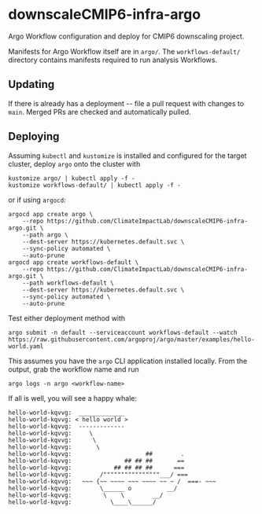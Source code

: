 # downscaleCMIP6-infra-argo
Argo Workflow configuration and deploy for CMIP6 downscaling project.

Manifests for Argo Workflow itself are in `argo/`. The `workflows-default/` directory contains manifests required to run analysis Workflows.

## Updating

If there is already has a deployment -- file a pull request with changes to `main`. Merged PRs are checked and automatically pulled. 

## Deploying

Assuming `kubectl` and `kustomize` is installed and configured for the target cluster, deploy `argo` onto the cluster with

```
kustomize argo/ | kubectl apply -f -
kustomize workflows-default/ | kubectl apply -f -
```

or if using `argocd`:

```
argocd app create argo \
    --repo https://github.com/ClimateImpactLab/downscaleCMIP6-infra-argo.git \
    --path argo \
    --dest-server https://kubernetes.default.svc \
    --sync-policy automated \
    --auto-prune
argocd app create workflows-default \
    --repo https://github.com/ClimateImpactLab/downscaleCMIP6-infra-argo.git \
    --path workflows-default \
    --dest-server https://kubernetes.default.svc \
    --sync-policy automated \
    --auto-prune
```

Test either deployment method with

```
argo submit -n default --serviceaccount workflows-default --watch https://raw.githubusercontent.com/argoproj/argo/master/examples/hello-world.yaml 
```

This assumes you have the `argo` CLI application installed locally. From the output, grab the workflow name and run

```
argo logs -n argo <workflow-name>
```

If all is well, you will see a happy whale:

```
hello-world-kqvvg:  _____________ 
hello-world-kqvvg: < hello world >
hello-world-kqvvg:  ------------- 
hello-world-kqvvg:     \
hello-world-kqvvg:      \
hello-world-kqvvg:       \     
hello-world-kqvvg:                     ##        .            
hello-world-kqvvg:               ## ## ##       ==            
hello-world-kqvvg:            ## ## ## ##      ===            
hello-world-kqvvg:        /""""""""""""""""___/ ===        
hello-world-kqvvg:   ~~~ {~~ ~~~~ ~~~ ~~~~ ~~ ~ /  ===- ~~~   
hello-world-kqvvg:        \______ o          __/            
hello-world-kqvvg:         \    \        __/             
hello-world-kqvvg:           \____\______/   
```

